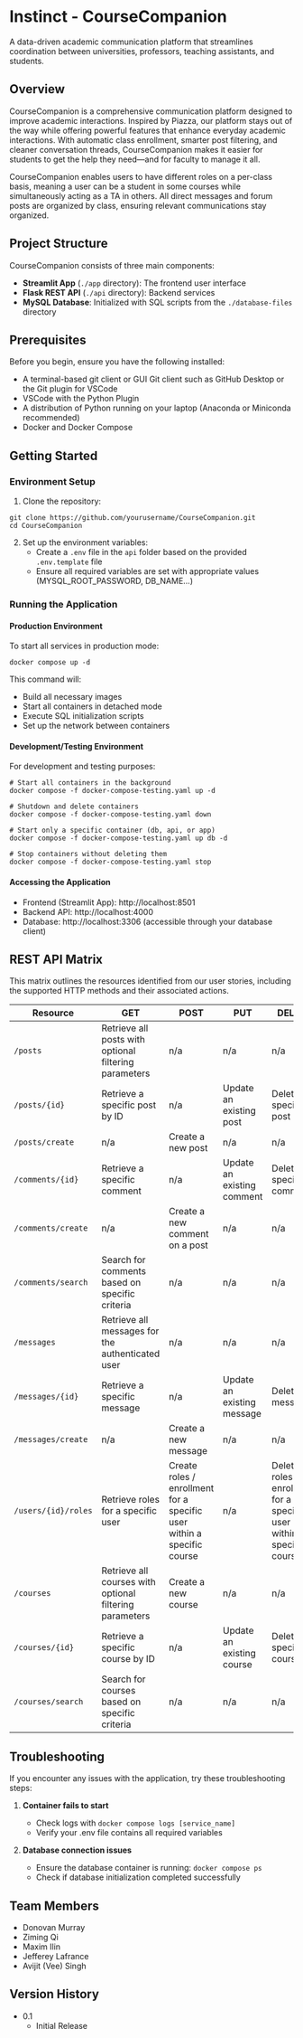 # Instinct - CourseCompanion

A data-driven academic communication platform that streamlines coordination between universities, professors, teaching assistants, and students.

## Overview

CourseCompanion is a comprehensive communication platform designed to improve academic interactions. Inspired by Piazza, our platform stays out of the way while offering powerful features that enhance everyday academic interactions. With automatic class enrollment, smarter post filtering, and cleaner conversation threads, CourseCompanion makes it easier for students to get the help they need—and for faculty to manage it all.

CourseCompanion enables users to have different roles on a per-class basis, meaning a user can be a student in some courses while simultaneously acting as a TA in others. All direct messages and forum posts are organized by class, ensuring relevant communications stay organized.

## Project Structure

CourseCompanion consists of three main components:

* **Streamlit App** (`./app` directory): The frontend user interface
* **Flask REST API** (`./api` directory): Backend services
* **MySQL Database**: Initialized with SQL scripts from the `./database-files` directory

## Prerequisites

Before you begin, ensure you have the following installed:
- A terminal-based git client or GUI Git client such as GitHub Desktop or the Git plugin for VSCode
- VSCode with the Python Plugin
- A distribution of Python running on your laptop (Anaconda or Miniconda recommended)
- Docker and Docker Compose

## Getting Started

### Environment Setup

1. Clone the repository:
```
git clone https://github.com/yourusername/CourseCompanion.git
cd CourseCompanion
```

2. Set up the environment variables:
   * Create a `.env` file in the `api` folder based on the provided `.env.template` file
   * Ensure all required variables are set with appropriate values (MYSQL_ROOT_PASSWORD, DB_NAME...)

### Running the Application

#### Production Environment
To start all services in production mode:

```
docker compose up -d
```

This command will:
- Build all necessary images
- Start all containers in detached mode
- Execute SQL initialization scripts
- Set up the network between containers

#### Development/Testing Environment
For development and testing purposes:

```
# Start all containers in the background
docker compose -f docker-compose-testing.yaml up -d

# Shutdown and delete containers
docker compose -f docker-compose-testing.yaml down

# Start only a specific container (db, api, or app)
docker compose -f docker-compose-testing.yaml up db -d

# Stop containers without deleting them
docker compose -f docker-compose-testing.yaml stop
```

#### Accessing the Application
- Frontend (Streamlit App): http://localhost:8501
- Backend API: http://localhost:4000
- Database: http://localhost:3306 (accessible through your database client)

## REST API Matrix

This matrix outlines the resources identified from our user stories, including the supported HTTP methods and their associated actions.

| **Resource** | **GET** | **POST** | **PUT** | **DELETE** |
|--------------|---------|----------|---------|------------|
| `/posts` | Retrieve all posts with optional filtering parameters | n/a | n/a | n/a |
| `/posts/{id}` | Retrieve a specific post by ID | n/a | Update an existing post | Delete a specific post |
| `/posts/create` | n/a | Create a new post | n/a | n/a |
| `/comments/{id}` | Retrieve a specific comment | n/a | Update an existing comment | Delete a specific comment |
| `/comments/create` | n/a | Create a new comment on a post | n/a | n/a |
| `/comments/search` | Search for comments based on specific criteria | n/a | n/a | n/a |
| `/messages` | Retrieve all messages for the authenticated user | n/a | n/a | n/a |
| `/messages/{id}` | Retrieve a specific message | n/a | Update an existing message | Delete a message |
| `/messages/create` | n/a | Create a new message | n/a | n/a |
| `/users/{id}/roles` | Retrieve roles for a specific user | Create roles / enrollment for a specific user within a specific course | n/a | Delete roles / enrollment for a specific user within a specific course |
| `/courses` | Retrieve all courses with optional filtering parameters | Create a new course | n/a | n/a |
| `/courses/{id}` | Retrieve a specific course by ID | n/a | Update an existing course | Delete a specific course |
| `/courses/search` | Search for courses based on specific criteria | n/a | n/a | n/a |

## Troubleshooting

If you encounter any issues with the application, try these troubleshooting steps:

1. **Container fails to start**
   - Check logs with `docker compose logs [service_name]`
   - Verify your .env file contains all required variables

2. **Database connection issues**
   - Ensure the database container is running: `docker compose ps`
   - Check if database initialization completed successfully

## Team Members

- Donovan Murray
- Ziming Qi
- Maxim Ilin
- Jefferey Lafrance
- Avijit (Vee) Singh

## Version History

* 0.1
  * Initial Release

